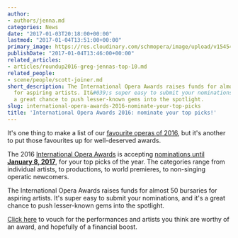 ```yaml
---
author:
- authors/jenna.md
categories: News
date: "2017-01-03T20:18:00+00:00"
lastmod: "2017-01-04T13:51:00+00:00"
primary_image: https://res.cloudinary.com/schmopera/image/upload/v1545409169/media/webhook-uploads/1483484060762/2017-01-04---Nominate.jpg.jpg
publishDate: "2017-01-04T13:46:00+00:00"
related_articles:
- articles/roundup2016-greg-jennas-top-10.md
related_people:
- scene/people/scott-joiner.md
short_description: The International Opera Awards raises funds for almost 50 bursaries
  for aspiring artists. It&#039;s super easy to submit your nominations, and it&#039;s
  a great chance to push lesser-known gems into the spotlight.
slug: international-opera-awards-2016-nominate-your-top-picks
title: 'International Opera Awards 2016: nominate your top picks!'
---
```


It's one thing to make a list of our [favourite operas of 2016](/roundup2016-greg-jennas-top-10/), but it's another to put those favourites up for well-deserved awards.

The 2016 [International Opera Awards](http://www.operaawards.org/about/) is accepting [nominations until **January 8, 2017**](
http://www.operaawards.org/nominate/), for your top picks of the year. The categories range from individual artists, to productions, to world premieres, to non-singing operatic newcomers. 

The International Opera Awards raises funds for almost 50 bursaries for aspiring artists. It's super easy to submit your nominations, and it's a great chance to push lesser-known gems into the spotlight. 

[Click here](http://www.operaawards.org/nominate/) to vouch for the performances and artists you think are worthy of an award, and hopefully of a financial boost.
